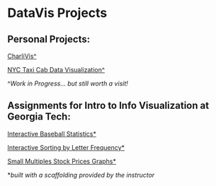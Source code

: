 # DataVis Projects

## Personal Projects:

[CharliVis^](https://ardenwd.github.io/DataVis/lyrics)

[NYC Taxi Cab Data Visualization^](https://ardenwd.github.io/DataVis/taxiVis)

^_Work in Progress... but still worth a visit!_

## Assignments for Intro to Info Visualization at Georgia Tech:

[Interactive Baseball Statistics\*](https://ardenwd.github.io/DataVis/CS4460/lab3/activity_3/index.html)

[Interactive Sorting by Letter Frequency\*](https://ardenwd.github.io/DataVis/CS4460/lab5/activity3/index.html)

[Small Multiples Stock Prices Graphs\*](https://ardenwd.github.io/DataVis/CS4460/lab4/activities_3/index.html)

\*_built with a scaffolding provided by the instructor_
